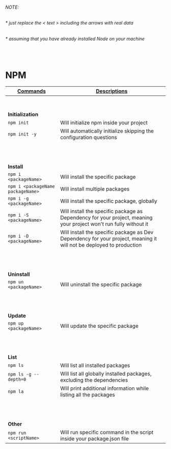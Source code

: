 ###### NOTE:
###### * just replace the < text > including the arrows with real data
###### * assuming that you have already installed Node on your machine
<br>

# NPM

| <ins>Commands</ins> | <ins>Descriptions</ins> |
|----------|---------------|
|<br><br>|
| **Initialization** | |
| `npm init`                          | Will initialize npm inside your project |
| `npm init -y`                       | Will automatically initialize skipping the configuration questions |
|<br><br><br>|
| **Install** | |
| `npm i <packageName>`               | Will install the specific package |
| `npm i <packageName packageName>`   | Will install multiple packages |
| `npm i -g <packageName>`            | Will install the specific package, globally |
| `npm i -S <packageName>`            | Will install the specific package as Dependency for your project, meaning your project won't run fully without it |
| `npm i -D <packageName>`            | Will install the specific package as Dev Dependency for your project, meaning it will not be deployed to production |
|<br><br><br>|
| **Uninstall** | |
| `npm un <packageName>`              | Will uninstall the specific package |
|<br><br><br>|
| **Update** | |
| `npm up <packageName>`              | Will update the specific package |
|<br><br><br>|
| **List** | |
| `npm ls`                            | Will list all installed packages |
| `npm ls -g --depth=0`               | Will list all globally installed packages, excluding the dependencies |
| `npm la`                            | Will print additional information while listing all the packages |
|<br><br><br>|
| **Other** | |
| `npm run <scriptName>`               | Will run specific command in the script inside your package.json file |

